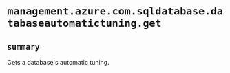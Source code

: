 # `management.azure.com.sqldatabase.databaseautomatictuning.get`

## `summary`
Gets a database's automatic tuning.


